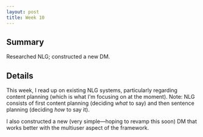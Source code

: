 ```yaml
---
layout: post
title: Week 10
---
```


## Summary
Researched NLG; constructed a new DM.

## Details
This week, I read up on existing NLG systems, particularly regarding content
planning (which is what I'm focusing on at the moment). Note: NLG consists of
first content planning (deciding *what* to say) and then sentence planning
(deciding *how* to say it).

I also constructed a new (very simple—hoping to revamp this soon) DM that works
better with the multiuser aspect of the framework.
